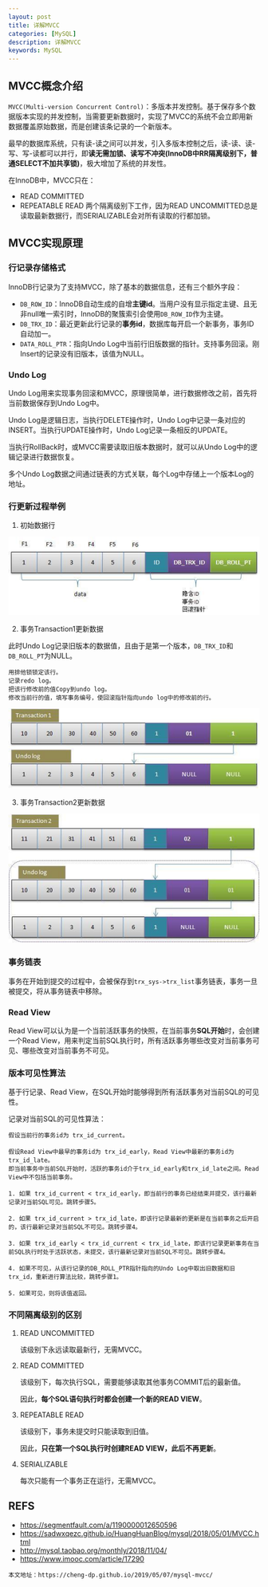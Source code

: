 ```yaml
---
layout: post
title: 详解MVCC
categories: [MySQL]
description: 详解MVCC
keywords: MySQL
---
```



## MVCC概念介绍

`MVCC(Multi-version Concurrent Control)`：多版本并发控制。基于保存多个数据版本实现的并发控制，当需要更新数据时，实现了MVCC的系统不会立即用新数据覆盖原始数据，而是创建该条记录的一个新版本。

最早的数据库系统，只有读-读之间可以并发，引入多版本控制之后，读-读、读-写、写-读都可以并行，即**读无需加锁、读写不冲突(InnoDB中RR隔离级别下，普通SELECT不加共享锁)**，极大增加了系统的并发性。

在InnoDB中，MVCC只在：
- READ COMMITTED
- REPEATABLE READ
两个隔离级别下工作，因为READ UNCOMMITTED总是读取最新数据行，而SERIALIZABLE会对所有读取的行都加锁。

## MVCC实现原理

### 行记录存储格式

InnoDB行记录为了支持MVCC，除了基本的数据信息，还有三个额外字段：
- `DB_ROW_ID`：InnoDB自动生成的自增**主键id**。当用户没有显示指定主键、且无非null唯一索引时，InnoDB的聚簇索引会使用`DB_ROW_ID`作为主键。
- `DB_TRX_ID`：最近更新此行记录的**事务id**，数据库每开启一个新事务，事务ID自动加一。
- `DATA_ROLL_PTR`：指向Undo Log中当前行旧版数据的指针。支持事务回滚。刚Insert的记录没有旧版本，该值为NULL。

### Undo Log

Undo Log用来实现事务回滚和MVCC，原理很简单，进行数据修改之前，首先将当前数据保存到Undo Log中。

Undo Log是逻辑日志，当执行DELETE操作时，Undo Log中记录一条对应的INSERT。当执行UPDATE操作时，Undo Log记录一条相反的UPDATE。

当执行RollBack时，或MVCC需要读取旧版本数据时，就可以从Undo Log中的逻辑记录进行数据恢复。

多个Undo Log数据之间通过链表的方式关联，每个Log中存储上一个版本Log的地址。

### 行更新过程举例

1. 初始数据行

![image](https://raw.githubusercontent.com/cheng-dp/ImageHostInGithub/master/mysql_mvcc_update_row_ex_1.jpeg)

2. 事务Transaction1更新数据

此时Undo Log记录旧版本的数据值，且由于是第一个版本，`DB_TRX_ID`和`DB_ROLL_PT`为NULL。

```
用排他锁锁定该行。
记录redo log。
把该行修改前的值Copy到undo log。
修改当前行的值，填写事务编号，使回滚指针指向undo log中的修改前的行。
```

![image](https://raw.githubusercontent.com/cheng-dp/ImageHostInGithub/master/mysql_mvcc_update_row_ex_2.jpeg)

3. 事务Transaction2更新数据

![image](https://raw.githubusercontent.com/cheng-dp/ImageHostInGithub/master/mysql_mvcc_update_row_ex_3.jpeg)

### 事务链表

事务在开始到提交的过程中，会被保存到`trx_sys->trx_list`事务链表，事务一旦被提交，将从事务链表中移除。

### Read View

Read View可以认为是一个当前活跃事务的快照，在当前事务**SQL开始**时，会创建一个Read View，用来判定当前SQL执行时，所有活跃事务哪些改变对当前事务可见、哪些改变对当前事务不可见。

### 版本可见性算法

基于行记录、Read View，在SQL开始时能够得到所有活跃事务对当前SQL的可见性。

记录对当前SQL的可见性算法：
```
假设当前行的事务id为 trx_id_current。

假设Read View中最早的事务id为 trx_id_early，Read View中最新的事务id为trx_id_late。
即当前事务中当前SQL开始时，活跃的事务id介于trx_id_early和trx_id_late之间。Read View中不包括当前事务。

1. 如果 trx_id_current < trx_id_early，即当前行的事务已经结束并提交，该行最新记录对当前SQL可见。跳转步骤5。

2. 如果 trx_id_current > trx_id_late，即该行记录最新的更新是在当前事务之后开启的，该行最新记录对当前SQL不可见。跳转步骤4。

3. 如果 trx_id_early < trx_id_current < trx_id_late，即该行记录更新事务在当前SQL执行时处于活跃状态，未提交，该行最新记录对当前SQL不可见。跳转步骤4。

4. 如果不可见，从该行记录的DB_ROLL_PTR指针指向的Undo Log中取出旧数据和旧trx_id，重新进行算法比较，跳转步骤1。

5. 如果可见，则将该值返回。

```

### 不同隔离级别的区别

1. READ UNCOMMITTED

    该级别下永远读取最新行，无需MVCC。

2. READ COMMITTED
    
    该级别下，每次执行SQL，需要能够读取其他事务COMMIT后的最新值。

    因此，**每个SQL语句执行时都会创建一个新的READ VIEW**。

3. REPEATABLE READ

    该级别下，事务未提交时只能读取到旧值。
    
    因此，**只在第一个SQL执行时创建READ VIEW，此后不再更新**。

4. SERIALIZABLE

    每次只能有一个事务正在运行，无需MVCC。

## REFS
- https://segmentfault.com/a/1190000012650596
- https://sadwxqezc.github.io/HuangHuanBlog/mysql/2018/05/01/MVCC.html
- http://mysql.taobao.org/monthly/2018/11/04/
- https://www.imooc.com/article/17290
 
```
本文地址：https://cheng-dp.github.io/2019/05/07/mysql-mvcc/
```
 
